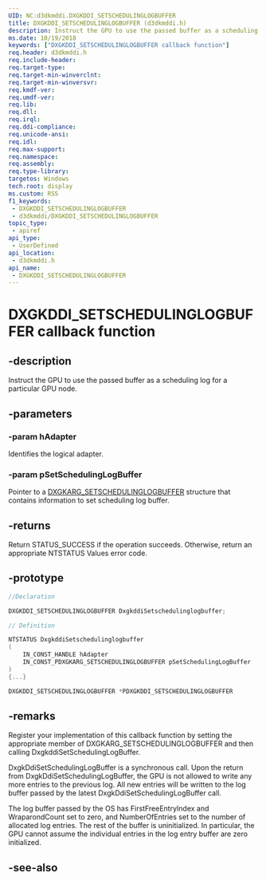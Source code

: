 ```yaml
---
UID: NC:d3dkmddi.DXGKDDI_SETSCHEDULINGLOGBUFFER
title: DXGKDDI_SETSCHEDULINGLOGBUFFER (d3dkmddi.h)
description: Instruct the GPU to use the passed buffer as a scheduling log for a particular GPU node.
ms.date: 10/19/2018
keywords: ["DXGKDDI_SETSCHEDULINGLOGBUFFER callback function"]
req.header: d3dkmddi.h
req.include-header: 
req.target-type: 
req.target-min-winverclnt: 
req.target-min-winversvr: 
req.kmdf-ver: 
req.umdf-ver: 
req.lib: 
req.dll: 
req.irql: 
req.ddi-compliance: 
req.unicode-ansi: 
req.idl: 
req.max-support: 
req.namespace: 
req.assembly: 
req.type-library: 
targetos: Windows
tech.root: display
ms.custom: RS5
f1_keywords:
 - DXGKDDI_SETSCHEDULINGLOGBUFFER
 - d3dkmddi/DXGKDDI_SETSCHEDULINGLOGBUFFER
topic_type:
 - apiref
api_type:
 - UserDefined
api_location:
 - d3dkmddi.h
api_name:
 - DXGKDDI_SETSCHEDULINGLOGBUFFER
---
```


# DXGKDDI_SETSCHEDULINGLOGBUFFER callback function


## -description

Instruct the GPU to use the passed buffer as a scheduling log for a particular GPU node.

## -parameters

### -param hAdapter

Identifies the logical adapter.

### -param pSetSchedulingLogBuffer

Pointer to a [DXGKARG_SETSCHEDULINGLOGBUFFER](ns-d3dkmddi-_dxgkarg_setschedulinglogbuffer.md) structure that contains information to set scheduling log buffer.

## -returns

Return STATUS_SUCCESS if the operation succeeds. Otherwise, return an appropriate NTSTATUS Values error code.

## -prototype

```cpp
//Declaration

DXGKDDI_SETSCHEDULINGLOGBUFFER DxgkddiSetschedulinglogbuffer;

// Definition

NTSTATUS DxgkddiSetschedulinglogbuffer
(
	IN_CONST_HANDLE hAdapter
	IN_CONST_PDXGKARG_SETSCHEDULINGLOGBUFFER pSetSchedulingLogBuffer
)
{...}

DXGKDDI_SETSCHEDULINGLOGBUFFER *PDXGKDDI_SETSCHEDULINGLOGBUFFER


```

## -remarks

Register your implementation of this callback function by setting the appropriate member of DXGKARG_SETSCHEDULINGLOGBUFFER and then calling DxgkddiSetSchedulingLogBuffer.

DxgkDdiSetSchedulingLogBuffer is a synchronous call. Upon the return from DxgkDdiSetSchedulingLogBuffer, the GPU is not allowed to write any more entries to the previous log. All new entries will be written to the log buffer passed by the latest DxgkDdiSetSchedulingLogBuffer call.

The log buffer passed by the OS has FirstFreeEntryIndex and WraparondCount set to zero, and NumberOfEntries set to the number of allocated log entries. The rest of the buffer is uninitialized. In particular, the GPU cannot assume the individual entries in the log entry buffer are zero initialized.

## -see-also


